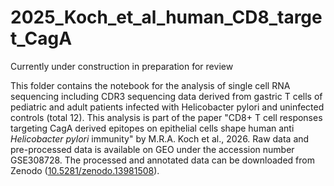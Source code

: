 # 2025_Koch_et_al_human_CD8_target_CagA
Currently under construction in preparation for review

This folder contains the notebook for the analysis of single cell RNA sequencing including CDR3 sequencing data derived from gastric T cells of pediatric and adult patients infected with Helicobacter pylori and uninfected controls (total 12).  This analysis is part of the paper "CD8+ T cell responses targeting CagA derived epitopes on epithelial cells shape human anti *Helicobacter pylori* immunity" by M.R.A. Koch et al., 2026. Raw data and pre-processed data is available on GEO under the accession number GSE308728. The processed and annotated data can be downloaded from Zenodo ([10.5281/zenodo.13981508](https://zenodo.org/uploads/17351178)).
